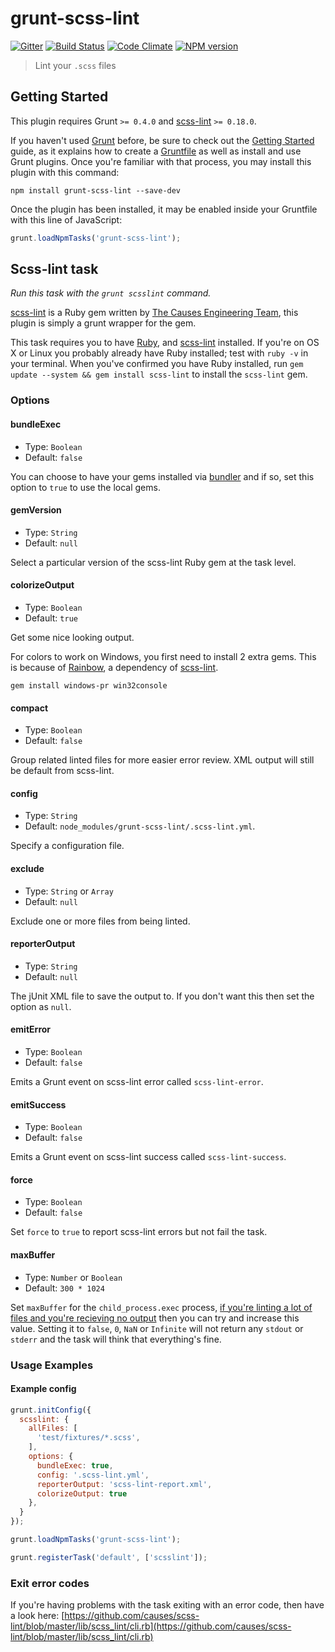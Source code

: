 # grunt-scss-lint

[![Gitter](https://badges.gitter.im/Join%20Chat.svg)](https://gitter.im/ahmednuaman/grunt-scss-lint?utm_source=badge&utm_medium=badge&utm_campaign=pr-badge&utm_content=badge)
[![Build Status](https://travis-ci.org/ahmednuaman/grunt-scss-lint.png?branch=master)](https://travis-ci.org/ahmednuaman/grunt-scss-lint) [![Code Climate](https://codeclimate.com/github/ahmednuaman/grunt-scss-lint.png)](https://codeclimate.com/github/ahmednuaman/grunt-scss-lint) [![NPM version](https://badge.fury.io/js/grunt-scss-lint.png)](http://badge.fury.io/js/grunt-scss-lint)

> Lint your `.scss` files

## Getting Started
This plugin requires Grunt `>= 0.4.0` and [scss-lint](https://github.com/causes/scss-lint) `>= 0.18.0`.

If you haven't used [Grunt](http://gruntjs.com/) before, be sure to check out the [Getting Started](http://gruntjs.com/getting-started) guide, as it explains how to create a [Gruntfile](http://gruntjs.com/sample-gruntfile) as well as install and use Grunt plugins. Once you're familiar with that process, you may install this plugin with this command:

```shell
npm install grunt-scss-lint --save-dev
```

Once the plugin has been installed, it may be enabled inside your Gruntfile with this line of JavaScript:

```js
grunt.loadNpmTasks('grunt-scss-lint');
```

## Scss-lint task
_Run this task with the `grunt scsslint` command._

[scss-lint](https://github.com/causes/scss-lint) is a Ruby gem written by [The Causes Engineering Team](https://github.com/causes), this plugin is simply a grunt wrapper for the gem.

This task requires you to have [Ruby](http://www.ruby-lang.org/en/downloads/), and [scss-lint](https://github.com/causes/scss-lint#installation) installed. If you're on OS X or Linux you probably already have Ruby installed; test with `ruby -v` in your terminal. When you've confirmed you have Ruby installed, run `gem update --system && gem install scss-lint` to install the `scss-lint` gem.

### Options

#### bundleExec

- Type: `Boolean`
- Default: `false`

You can choose to have your gems installed via [bundler](http://bundler.io) and if so, set this option to `true` to use the local gems.

#### gemVersion

- Type: `String`
- Default: `null`

Select a particular version of the scss-lint Ruby gem at the task level.

#### colorizeOutput

- Type: `Boolean`
- Default: `true`

Get some nice looking output.

For colors to work on Windows, you first need to install 2 extra gems. This is because  of [Rainbow](https://github.com/sickill/rainbow#windows-support), a dependency of [scss-lint](https://github.com/causes/scss-lint).

    gem install windows-pr win32console

#### compact

- Type: `Boolean`
- Default: `false`

Group related linted files for more easier error review. XML output will still be default from scss-lint.

#### config

- Type: `String`
- Default: `node_modules/grunt-scss-lint/.scss-lint.yml`.

Specify a configuration file.

#### exclude

- Type: `String` or `Array`
- Default: `null`

Exclude one or more files from being linted.

#### reporterOutput

- Type: `String`
- Default: `null`

The jUnit XML file to save the output to. If you don't want this then set the option as `null`.

#### emitError
- Type: `Boolean`
- Default: `false`

Emits a Grunt event on scss-lint error called `scss-lint-error`.

#### emitSuccess
- Type: `Boolean`
- Default: `false`

Emits a Grunt event on scss-lint success called `scss-lint-success`.

#### force

- Type: `Boolean`
- Default: `false`

Set `force` to `true` to report scss-lint errors but not fail the task.

#### maxBuffer

- Type: `Number` or `Boolean`
- Default: `300 * 1024`

Set `maxBuffer` for the `child_process.exec` process, [if you're linting a lot of files and you're recieving no output](https://github.com/ahmednuaman/grunt-scss-lint/issues/63) then you can try and increase this value. Setting it to `false`, `0`, `NaN` or `Infinite` will not return any `stdout` or `stderr` and the task will think that everything's fine.

### Usage Examples

#### Example config

```javascript
grunt.initConfig({
  scsslint: {
    allFiles: [
      'test/fixtures/*.scss',
    ],
    options: {
      bundleExec: true,
      config: '.scss-lint.yml',
      reporterOutput: 'scss-lint-report.xml',
      colorizeOutput: true
    },
  }
});

grunt.loadNpmTasks('grunt-scss-lint');

grunt.registerTask('default', ['scsslint']);
```

### Exit error codes
If you're having problems with the task exiting with an error code, then have a look here: [https://github.com/causes/scss-lint/blob/master/lib/scss_lint/cli.rb](https://github.com/causes/scss-lint/blob/master/lib/scss_lint/cli.rb)
